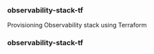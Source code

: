 ### observability-stack-tf
Provisioning Observability stack using Terraform 
### observability-stack-tf
